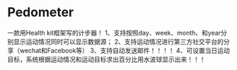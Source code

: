 # Pedometer
一款用Health kit框架写的计步器！
1、支持按照day、week、month、和year分别显示运动情况同时可以显示数据源；
2、支持运动情况进行第三方社交平台的分享（wechat和Facebook等）
3、支持自动发送邮件！！！！
4、可设置当日运动目标，系统根据运动情况和运动目标求出百分比用水波球显示出来！！！
